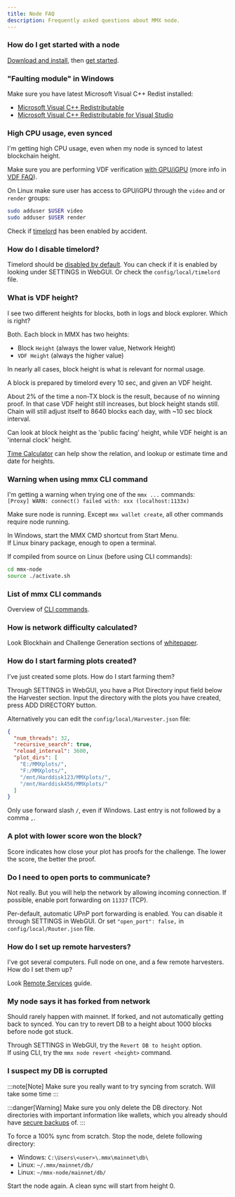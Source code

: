 ```yaml
---
title: Node FAQ
description: Frequently asked questions about MMX node.
---
```


### How do I get started with a node

[Download and install](../../../guides/installation/), then [get started](../../../guides/getting-started/).

### "Faulting module" in Windows

Make sure you have latest Microsoft Visual C++ Redist installed:
- [Microsoft Visual C++ Redistributable](https://learn.microsoft.com/en-us/cpp/windows/latest-supported-vc-redist)
- [Microsoft Visual C++ Redistributable for Visual Studio](https://visualstudio.microsoft.com/downloads/)

### High CPU usage, even synced

I'm getting high CPU usage, even when my node is synced to latest blockchain height.

Make sure you are performing VDF verification [with GPU/iGPU](../../../guides/optimize-vdf/) (more info in [VDF FAQ](../../../faq/vdf/)).

On Linux make sure user has access to GPU/iGPU through  the `video` and or `render` groups:
```bash frame="none"
sudo adduser $USER video
sudo adduser $USER render
```

Check if [timelord](#how-do-i-disable-timelord) has been enabled by accident.

### How do I disable timelord?

Timelord should be [disabled by default](../../../faq/timelord/). You can check if it is enabled by looking under SETTINGS in WebGUI. Or check the `config/local/timelord` file.

### What is VDF height?

I see two different heights for blocks, both in logs and block explorer. Which is right?

Both. Each block in MMX has two heights:
- Block `Height` (always the lower value, Network Height)
- `VDF Height` (always the higher value)

In nearly all cases, block height is what is relevant for normal usage.

A block is prepared by timelord every 10 sec, and given an VDF height.

About 2% of the time a non-TX block is the result, because of no winning proof. In that case VDF height still increases, but block height stands still. Chain will still adjust itself to 8640 blocks each day, with ~10 sec block interval.

Can look at block height as the 'public facing' height, while VDF height is an 'internal clock' height.

[Time Calculator](../../../tools/time-calculator/) can help show the relation, and lookup or estimate time and date for heights.

### Warning when using mmx CLI command

I'm getting a warning when trying one of the `mmx ...` commands:\
`[Proxy] WARN: connect() failed with: xxx (localhost:1133x)`

Make sure node is running. Except `mmx wallet create`, all other commands require node running.

In Windows, start the MMX CMD shortcut from Start Menu.\
If Linux binary package, enough to open a terminal.

If compiled from source on Linux (before using CLI commands):
```bash frame="none"
cd mmx-node
source ./activate.sh
```

### List of mmx CLI commands

Overview of [CLI commands](../../../software/cli-commands/).

### How is network difficulty calculated?

Look Blockhain and Challenge Generation sections of [whitepaper](../../../articles/general/mmx-whitepaper/).

### How do I start farming plots created?

I've just created some plots. How do I start farming them?

Through SETTINGS in WebGUI, you have a Plot Directory input field below the Harvester section. Input the directory with the plots you have created, press ADD DIRECTORY button.

Alternatively you can edit the `config/local/Harvester.json` file:
```json
{
  "num_threads": 32,
  "recursive_search": true,
  "reload_interval": 3600,
  "plot_dirs": [
    "E:/MMXplots/",
    "F:/MMXplots/",
    "/mnt/Harddisk123/MMXplots/",
    "/mnt/Harddisk456/MMXplots/"
  ]
}
```

Only use forward slash `/`, even if Windows. Last entry is not followed by a comma `,`.

### A plot with lower score won the block?

Score indicates how close your plot has proofs for the challenge. The lower the score, the better the proof.

### Do I need to open ports to communicate?

Not really. But you will help the network by allowing incoming connection. If possible, enable port forwarding on `11337` (TCP).

Per-default, automatic UPnP port forwarding is enabled. You can disable it through SETTINGS in WebGUI. Or set `"open_port": false,` in `config/local/Router.json` file.

### How do I set up remote harvesters?

I've got several computers. Full node on one, and a few remote harvesters. How do I set them up?

Look [Remote Services](../../../guides/remote-services/) guide.

### My node says it has forked from network

Should rarely happen with mainnet. If forked, and not automatically getting back to synced. You can try to revert DB to a height about 1000 blocks before node got stuck.

Through SETTINGS in WebGUI, try the `Revert DB to height` option.\
If using CLI, try the `mmx node revert <height>` command.

### I suspect my DB is corrupted

:::note[Note]
Make sure you really want to try syncing from scratch. Will take some time
:::

:::danger[Warning]
Make sure you only delete the DB directory. Not directories with important information like wallets, which you already should have [secure backups](../../../articles/wallets/wallets-mnemonic-passphrase/#backup) of.
:::

To force a 100% sync from scratch. Stop the node, delete following directory:
- Windows: `C:\Users\<user>\.mmx\mainnet\db\`
- Linux: `~/.mmx/mainnet/db/`
- Linux: `~/mmx-node/mainnet/db/`

Start the node again. A clean sync will start from height 0.
